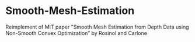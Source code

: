 # Smooth-Mesh-Estimation
Reimplement of MIT paper "Smooth Mesh Estimation from Depth Data using Non-Smooth Convex Optimization” by Rosinol and Carlone

